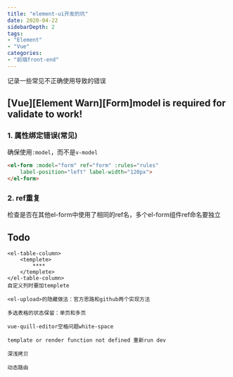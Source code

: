 ```yaml
---
title: "element-ui开发的坑"
date: 2020-04-22
sidebarDepth: 2
tags:
- "Element"
- "Vue"
categories:
- "前端front-end"
---
```

记录一些常见不正确使用导致的错误
<!-- more -->

## [Vue][Element Warn][Form]model is required for validate to work!

### 1. 属性绑定错误(常见)
确保使用`:model`，而不是`v-model`
```html
<el-form :model="form" ref="form" :rules="rules"
    label-position="left" label-width="120px">
</el-form>
```
### 2. ref重复
检查是否在其他el-form中使用了相同的ref名，多个el-form组件ref命名要独立

## Todo

```
<el-table-column>
	<templete>
		****
	</templete>
</el-table-column>
自定义列时要加templete

<el-upload>的隐藏做法：官方思路和github两个实现方法

多选表格的状态保留：单页和多页

vue-quill-editor空格问题white-space

template or render function not defined 重新run dev

深浅拷贝

动态路由
```

